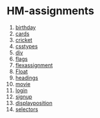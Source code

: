 # HM-assignments
<ol>
  <li><a href="https://luckysolanki22.github.io/HM-Assignments/birthday">birthday</a></li>
  <li><a href="https://luckysolanki22.github.io/HM-Assignments/cards">cards</a></li>
  <li><a href="https://luckysolanki22.github.io/HM-Assignments/cricket">cricket</a></li>
  <li><a href="https://luckysolanki22.github.io/HM-Assignments/csstypes">csstypes</a></li>
  <li><a href="https://luckysolanki22.github.io/HM-Assignments/div">div</a></li>
  <li><a href="https://luckysolanki22.github.io/HM-Assignments/flags">flags </a></li>
  <li><a href="https://luckysolanki22.github.io/HM-Assignments/flexassignment">flexassignment</a></li>
  <li><a href="https://luckysolanki22.github.io/HM-Assignments/float2">Float</a></li>
  <li><a href="https://luckysolanki22.github.io/HM-Assignments/headings">headings</a></li>
  <li><a href="https://luckysolanki22.github.io/HM-Assignments/movie">movie</a></li>
  <li><a href="https://luckysolanki22.github.io/HM-Assignments/newlogin">login</a></li>
  <li><a href="https://luckysolanki22.github.io/HM-Assignments/newsignup2">signup</a></li>
  <li><a href="https://luckysolanki22.github.io/HM-Assignments/position">displayposition</a></li>
  <li><a href="https://luckysolanki22.github.io/HM-Assignments/selector">selectors</a></li>
</ol>
